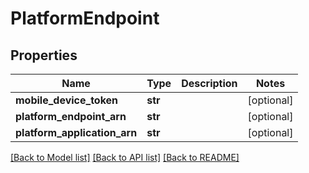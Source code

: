 # PlatformEndpoint

## Properties
Name | Type | Description | Notes
------------ | ------------- | ------------- | -------------
**mobile_device_token** | **str** |  | [optional] 
**platform_endpoint_arn** | **str** |  | [optional] 
**platform_application_arn** | **str** |  | [optional] 

[[Back to Model list]](../README.md#documentation-for-models) [[Back to API list]](../README.md#documentation-for-api-endpoints) [[Back to README]](../README.md)

